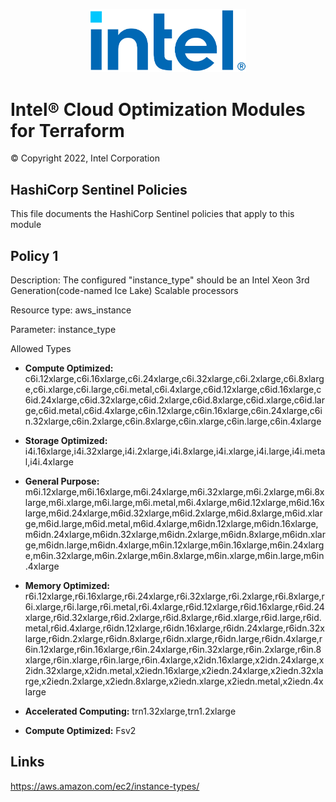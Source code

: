 <p align="center">
  <img src="./images/logo-classicblue-800px.png" alt="Intel Logo" width="250"/>
</p>

# Intel® Cloud Optimization Modules for Terraform  

© Copyright 2022, Intel Corporation

## HashiCorp Sentinel Policies

This file documents the HashiCorp Sentinel policies that apply to this module

## Policy 1

Description: The configured "instance_type" should be an Intel Xeon 3rd Generation(code-named Ice Lake) Scalable processors

Resource type: aws_instance

Parameter: instance_type

Allowed Types

- **Compute Optimized:** c6i.12xlarge,c6i.16xlarge,c6i.24xlarge,c6i.32xlarge,c6i.2xlarge,c6i.8xlarge,c6i.xlarge,c6i.large,c6i.metal,c6i.4xlarge,c6id.12xlarge,c6id.16xlarge,c6id.24xlarge,c6id.32xlarge,c6id.2xlarge,c6id.8xlarge,c6id.xlarge,c6id.large,c6id.metal,c6id.4xlarge,c6in.12xlarge,c6in.16xlarge,c6in.24xlarge,c6in.32xlarge,c6in.2xlarge,c6in.8xlarge,c6in.xlarge,c6in.large,c6in.4xlarge
- **Storage Optimized:** i4i.16xlarge,i4i.32xlarge,i4i.2xlarge,i4i.8xlarge,i4i.xlarge,i4i.large,i4i.metal,i4i.4xlarge
- **General Purpose:**  m6i.12xlarge,m6i.16xlarge,m6i.24xlarge,m6i.32xlarge,m6i.2xlarge,m6i.8xlarge,m6i.xlarge,m6i.large,m6i.metal,m6i.4xlarge,m6id.12xlarge,m6id.16xlarge,m6id.24xlarge,m6id.32xlarge,m6id.2xlarge,m6id.8xlarge,m6id.xlarge,m6id.large,m6id.metal,m6id.4xlarge,m6idn.12xlarge,m6idn.16xlarge,m6idn.24xlarge,m6idn.32xlarge,m6idn.2xlarge,m6idn.8xlarge,m6idn.xlarge,m6idn.large,m6idn.4xlarge,m6in.12xlarge,m6in.16xlarge,m6in.24xlarge,m6in.32xlarge,m6in.2xlarge,m6in.8xlarge,m6in.xlarge,m6in.large,m6in.4xlarge
- **Memory Optimized:** r6i.12xlarge,r6i.16xlarge,r6i.24xlarge,r6i.32xlarge,r6i.2xlarge,r6i.8xlarge,r6i.xlarge,r6i.large,r6i.metal,r6i.4xlarge,r6id.12xlarge,r6id.16xlarge,r6id.24xlarge,r6id.32xlarge,r6id.2xlarge,r6id.8xlarge,r6id.xlarge,r6id.large,r6id.metal,r6id.4xlarge,r6idn.12xlarge,r6idn.16xlarge,r6idn.24xlarge,r6idn.32xlarge,r6idn.2xlarge,r6idn.8xlarge,r6idn.xlarge,r6idn.large,r6idn.4xlarge,r6in.12xlarge,r6in.16xlarge,r6in.24xlarge,r6in.32xlarge,r6in.2xlarge,r6in.8xlarge,r6in.xlarge,r6in.large,r6in.4xlarge,x2idn.16xlarge,x2idn.24xlarge,x2idn.32xlarge,x2idn.metal,x2iedn.16xlarge,x2iedn.24xlarge,x2iedn.32xlarge,x2iedn.2xlarge,x2iedn.8xlarge,x2iedn.xlarge,x2iedn.metal,x2iedn.4xlarge
- **Accelerated Computing:**  trn1.32xlarge,trn1.2xlarge


- **Compute Optimized:** Fsv2

## Links
https://aws.amazon.com/ec2/instance-types/ 
